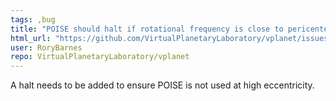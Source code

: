 ```yaml
---
tags: ,bug
title: "POISE should halt if rotational frequency is close to pericenter angular frequency"
html_url: "https://github.com/VirtualPlanetaryLaboratory/vplanet/issues/142"
user: RoryBarnes
repo: VirtualPlanetaryLaboratory/vplanet
---
```


A halt needs to be added to ensure POISE is not used at high eccentricity.